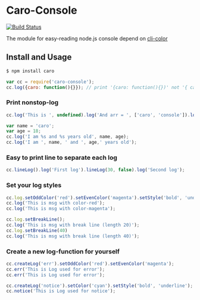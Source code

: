 # Caro-Console

[![Build Status](https://travis-ci.org/carozozo/caro-console.svg?branch=master)](https://travis-ci.org/carozozo/caro-console)  

The module for easy-reading node.js console depend on [cli-color](https://www.npmjs.com/package/cli-color)

## Install and Usage

```bash
$ npm install caro
```

```javascript
var cc = require('caro-console');
cc.log({caro: function(){}}); // print '{caro: function(){})' not '{ caro: [Function] }' 
```

### Print nonstop-log
```javascript
cc.log('This is ', undefined).log('And arr = ', ['caro', 'console']).log('End');

var name = 'caro';
var age = 18;
cc.log('I am %s and %s years old', name, age);
cc.log('I am ', name, ' and ', age,' years old');
```

### Easy to print line to separate each log
```javascript
cc.lineLog().log('First log').lineLog(30, false).log('Second log');
```

### Set your log styles
```javascript
cc.log.setOddColor('red').setEvenColor('magenta').setStyle('bold', 'underline');
cc.log('This is msg with color-red');
cc.log('This is msg with color-magenta');

cc.log.setBreakLine();
cc.log('This is msg with break line (length 20)');
cc.log.setBreakLine(40)
cc.log('This is msg with break line (length 40)');
```

### Create a new log-function for yourself
```javascript
cc.createLog('err').setOddColor('red').setEvenColor('magenta');
cc.err('This is Log used for error');
cc.err('This is Log used for error');

cc.createLog('notice').setColor('cyan').setStyle('bold', 'underline');
cc.notice('This is Log used for notice');
```